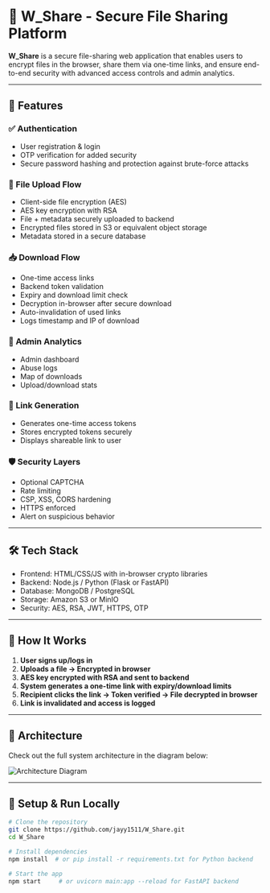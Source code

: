 # 🔐 W_Share - Secure File Sharing Platform

**W_Share** is a secure file-sharing web application that enables users to encrypt files in the browser, share them via one-time links, and ensure end-to-end security with advanced access controls and admin analytics.

---

## 🧩 Features

### ✅ Authentication
- User registration & login
- OTP verification for added security
- Secure password hashing and protection against brute-force attacks

### 🔐 File Upload Flow
- Client-side file encryption (AES)
- AES key encryption with RSA
- File + metadata securely uploaded to backend
- Encrypted files stored in S3 or equivalent object storage
- Metadata stored in a secure database

### 📥 Download Flow
- One-time access links
- Backend token validation
- Expiry and download limit check
- Decryption in-browser after secure download
- Auto-invalidation of used links
- Logs timestamp and IP of download

### 🧾 Admin Analytics
- Admin dashboard
- Abuse logs
- Map of downloads
- Upload/download stats

### 🔗 Link Generation
- Generates one-time access tokens
- Stores encrypted tokens securely
- Displays shareable link to user

### 🛡️ Security Layers
- Optional CAPTCHA
- Rate limiting
- CSP, XSS, CORS hardening
- HTTPS enforced
- Alert on suspicious behavior

---

## 🛠 Tech Stack

- Frontend: HTML/CSS/JS with in-browser crypto libraries
- Backend: Node.js / Python (Flask or FastAPI)
- Database: MongoDB / PostgreSQL
- Storage: Amazon S3 or MinIO
- Security: AES, RSA, JWT, HTTPS, OTP

---

## 🚀 How It Works

1. **User signs up/logs in**
2. **Uploads a file → Encrypted in browser**
3. **AES key encrypted with RSA and sent to backend**
4. **System generates a one-time link with expiry/download limits**
5. **Recipient clicks the link → Token verified → File decrypted in browser**
6. **Link is invalidated and access is logged**

---

## 📸 Architecture

Check out the full system architecture in the diagram below:

![Architecture Diagram](./path/to/your/image.png)

---

## 🧪 Setup & Run Locally

```bash
# Clone the repository
git clone https://github.com/jayy1511/W_Share.git
cd W_Share

# Install dependencies
npm install  # or pip install -r requirements.txt for Python backend

# Start the app
npm start     # or uvicorn main:app --reload for FastAPI backend
